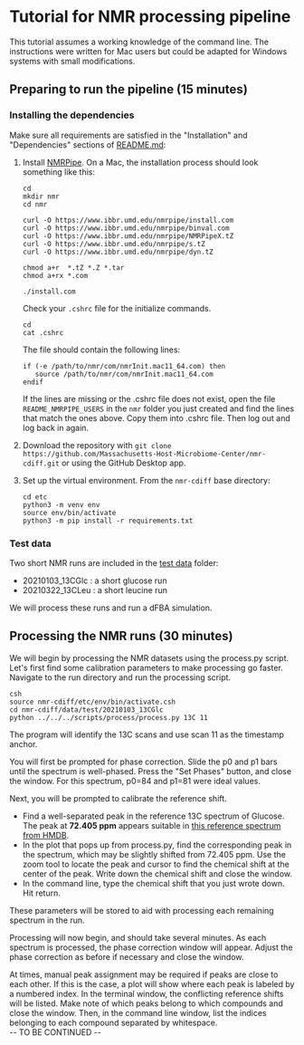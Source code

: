 # Tutorial for NMR processing pipeline
This tutorial assumes a working knowledge of the command line. The instructions were written for Mac users but could be adapted for Windows systems with small modifications.  

## Preparing to run the pipeline (15 minutes)

### Installing the dependencies

Make sure all requirements are satisfied in the "Installation" and "Dependencies" sections of [README.md](README.md): 
1. Install [NMRPipe](https://www.ibbr.umd.edu/nmrpipe/install.html). On a Mac, the installation process should look something like this:
    ```
    cd
    mkdir nmr
    cd nmr

    curl -O https://www.ibbr.umd.edu/nmrpipe/install.com
    curl -O https://www.ibbr.umd.edu/nmrpipe/binval.com
    curl -O https://www.ibbr.umd.edu/nmrpipe/NMRPipeX.tZ
    curl -O https://www.ibbr.umd.edu/nmrpipe/s.tZ
    curl -O https://www.ibbr.umd.edu/nmrpipe/dyn.tZ

    chmod a+r  *.tZ *.Z *.tar
    chmod a+rx *.com

    ./install.com
    ```
    Check your `.cshrc` file for the initialize commands.
    ```
    cd
    cat .cshrc
    ```
      The file should contain the following lines:
    ```
    if (-e /path/to/nmr/com/nmrInit.mac11_64.com) then
       source /path/to/nmr/com/nmrInit.mac11_64.com
    endif
    ```
    If the lines are missing or the .cshrc file does not exist, open the file `README_NMRPIPE_USERS` in the `nmr` folder you just created and find the lines that match the ones above. Copy them into .cshrc file. Then log out and log back in again.  

2. Download the repository with `git clone https://github.com/Massachusetts-Host-Microbiome-Center/nmr-cdiff.git` or using the GitHub Desktop app.  
3. Set up the virtual environment. From the `nmr-cdiff` base directory:
    ```
    cd etc
    python3 -m venv env
    source env/bin/activate
    python3 -m pip install -r requirements.txt
    ```

### Test data

Two short NMR runs are included in the [test data](data/test) folder:
 - 20210103_13CGlc : a short glucose run  
 - 20210322_13CLeu : a short leucine run  

We will process these runs and run a dFBA simulation.

## Processing the NMR runs (30 minutes)
We will begin by processing the NMR datasets using the process.py script. Let's first find some calibration parameters to make processing go faster. Navigate to the run directory and run the processing script.  
```
csh
source nmr-cdiff/etc/env/bin/activate.csh 
cd nmr-cdiff/data/test/20210103_13CGlc
python ../../../scripts/process/process.py 13C 11
```
The program will identify the 13C scans and use scan 11 as the timestamp anchor.  

You will first be prompted for phase correction. Slide the p0 and p1 bars until the spectrum is well-phased. Press the "Set Phases" button, and close the window. For this spectrum, p0=84 and p1=81 were ideal values.  

Next, you will be prompted to calibrate the reference shift.
- Find a well-separated peak in the reference 13C spectrum of Glucose. The peak at **72.405 ppm** appears suitable in [this reference spectrum from HMDB](https://hmdb.ca/spectra/nmr_one_d/166522).
- In the plot that pops up from process.py, find the corresponding peak in the spectrum, which may be slightly shifted from 72.405 ppm. Use the zoom tool to locate the peak and cursor to find the chemical shift at the center of the peak. Write down the chemical shift and close the window.
- In the command line, type the chemical shift that you just wrote down. Hit return.

These parameters will be stored to aid with processing each remaining spectrum in the run.

Processing will now begin, and should take several minutes. As each spectrum is processed, the phase correction window will appear. Adjust the phase correction as before if necessary and close the window.

At times, manual peak assignment may be required if peaks are close to each other. If this is the case, a plot will show where each peak is labeled by a numbered index. In the terminal window, the conflicting reference shifts will be listed. Make note of which peaks belong to which compounds and close the window. Then, in the command line window, list the indices belonging to each compound separated by whitespace.  
-- TO BE CONTINUED --

